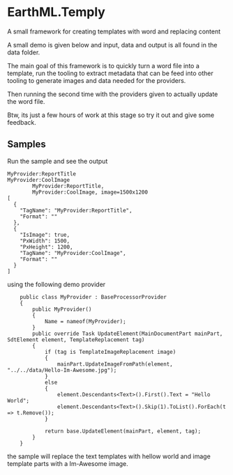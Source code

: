 # EarthML.Temply
A small framework for creating templates with word and replacing content

A small demo is given below and input, data and output is all found in the data folder. 

The main goal of this framework is to quickly turn a word file into a template, run the tooling to extract metadata that can be feed into other tooling to generate images and data needed for the providers. 

Then running the second time with the providers given to actually update the word file.

Btw, its just a few hours of work at this stage so try it out and give some feedback.

## Samples
Run the sample and see the output
```
MyProvider:ReportTitle
MyProvider:CoolImage
        MyProvider:ReportTitle,
        MyProvider:CoolImage, image=1500x1200
[
  {
    "TagName": "MyProvider:ReportTitle",
    "Format": ""
  },
  {
    "IsImage": true,
    "PxWidth": 1500,
    "PxHeight": 1200,
    "TagName": "MyProvider:CoolImage",
    "Format": ""
  }
]
```

using the following demo provider
```
    public class MyProvider : BaseProcessorProvider
    {
        public MyProvider()
        {
            Name = nameof(MyProvider);
        }
        public override Task UpdateElement(MainDocumentPart mainPart, SdtElement element, TemplateReplacement tag)
        {
            if (tag is TemplateImageReplacement image)
            {    
                mainPart.UpdateImageFromPath(element, "../../data/Hello-Im-Awesome.jpg");
            }
            else
            {
                element.Descendants<Text>().First().Text = "Hello World";
                element.Descendants<Text>().Skip(1).ToList().ForEach(t => t.Remove());
            }

            return base.UpdateElement(mainPart, element, tag);
        }
    }
```
the sample will replace the text templates with hellow world and image template parts with a Im-Awesome image.
